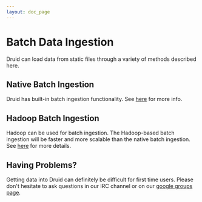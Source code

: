 ```yaml
---
layout: doc_page
---
```


# Batch Data Ingestion

Druid can load data from static files through a variety of methods described here.

## Native Batch Ingestion

Druid has built-in batch ingestion functionality. See [here](../ingestion/native-batch.html) for more info.

## Hadoop Batch Ingestion

Hadoop can be used for batch ingestion. The Hadoop-based batch ingestion will be faster and more scalable than the native batch ingestion. See [here](../ingestion/hadoop.html) for more details.

Having Problems?
----------------
Getting data into Druid can definitely be difficult for first time users. Please don't hesitate to ask questions in our IRC channel or on our [google groups page](https://groups.google.com/forum/#!forum/druid-user).
